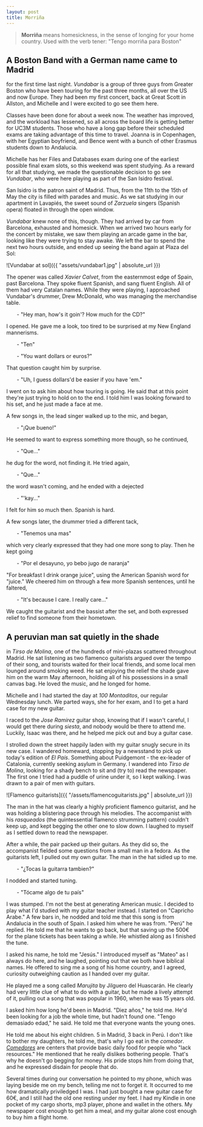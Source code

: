 ```yaml
---
layout: post
title: Morriña
---
```


> **Morriña** means homesickness, in the sense of longing for your home country.
> Used with the verb tener: "Tengo morriña para Boston"


## A Boston Band with a German name came to Madrid

for the first time last night. *Vundabar* is a group of three guys from Greater 
Boston who have been touring for the past three months, all over the US and now
Europe. They had been my first concert, back at Great Scott in Allston, and 
Michelle and I were excited to go see them here.

Classes have been done for about a week now. The weather has improved, and the
workload has lessened, so all across the board life is getting better for UC3M
students. Those who have a long gap before their scheduled exams are taking
advantage of this time to travel. Joanna is in Copenhagen, with her Egyptian
boyfriend, and Bence went with a bunch of other Erasmus students down to Andalucia. 

Michelle has her Files and Databases exam during one of the earliest possible
final exam slots, so this weekend was spent studying. As a reward for all that 
studying, we made the questionable decision to go see *Vundabar*, who were here
playing as part of the San Isidro festival. 

San Isidro is the patron saint of Madrid. Thus, from the 11th to the 15th of May
the city is filled with parades and music. As we sat studying in our apartment
in Lavapiés, the sweet sound of *Zarzuela* singers (Spanish opera) floated in 
through the open window.

*Vundabar* knew none of this, though. They had arrived by car from Barcelona, 
exhausted and homesick. When we arrived two hours early for the concert by
mistake, we saw them playing an arcade game in the bar, looking like they were
trying to stay awake. We left the bar to spend the next two hours outside,
and ended up seeing the band again at Plaza del Sol:

![Vundabar at sol]({{ "assets/vundabar1.jpg" | absolute_url }})

The opener was called *Xavier Calvet*, from the easternmost edge of Spain, past
Barcelona. They spoke fluent Spanish, and sang fluent English. All of them had
very Catalan names. While they were playing, I approached Vundabar's drummer,
Drew McDonald, who was managing the merchandise table.

&nbsp;&nbsp;&nbsp;&nbsp;&nbsp;&nbsp; \- "Hey man, how's it goin'? How much
for the CD?"

I opened. He gave me a look, too tired to be surprised at my New England mannerisms.

&nbsp;&nbsp;&nbsp;&nbsp;&nbsp;&nbsp; \- "Ten"

&nbsp;&nbsp;&nbsp;&nbsp;&nbsp;&nbsp; \- "You want dollars or euros?"

That question caught him by surprise.

&nbsp;&nbsp;&nbsp;&nbsp;&nbsp;&nbsp; \- "Uh, I guess dollars'd be easier if 
you have 'em."

I went on to ask him about how touring is going. He said that at this point
they're just trying to hold on to the end. I told him I was looking forward to his
set, and he just made a face at me.

A few songs in, the lead singer walked up to the mic, and began,

&nbsp;&nbsp;&nbsp;&nbsp;&nbsp;&nbsp; \- "¡Que bueno!"

He seemed to want to express something more though, so he continued,

&nbsp;&nbsp;&nbsp;&nbsp;&nbsp;&nbsp; \- "Que..."

he dug for the word, not finding it. He tried again,

&nbsp;&nbsp;&nbsp;&nbsp;&nbsp;&nbsp; \- "Que..."

the word wasn't coming, and he ended with a dejected

&nbsp;&nbsp;&nbsp;&nbsp;&nbsp;&nbsp; \- "'kay..."

I felt for him so much then. Spanish is hard.

A few songs later, the drummer tried a different tack,

&nbsp;&nbsp;&nbsp;&nbsp;&nbsp;&nbsp; \- "Tenemos una mas"

which very clearly expressed that they had one more song to play. Then he kept
going

&nbsp;&nbsp;&nbsp;&nbsp;&nbsp;&nbsp; \- "Por el desayuno, yo bebo jugo de naranja"

"For breakfast I drink orange juice", using the American Spanish word for "juice."
We cheered him on through a few more Spanish sentences, until he faltered,

&nbsp;&nbsp;&nbsp;&nbsp;&nbsp;&nbsp; \- "It's because I care. I really care..."

We caught the guitarist and the bassist after the set, and both expressed 
relief to find someone from their hometown. 

## A peruvian man sat quietly in the shade

in *Tirso de Molina*, one of the hundreds of mini-plazas scattered throughout 
Madrid. He sat listening as two flamenco guitarists argued over the tempo
of their song, and tourists waited for their local friends, and some local men
lounged around smoking weed. He sat enjoying the relief the shade gave him on the 
warm May afternoon, holding all of his possessions in a small canvas bag. He
loved the music, and he longed for home.

Michelle and I had started the day at *100 Montaditos*, our regular Wednesday
lunch. We parted ways, she for her exam, and I to get a hard case for my 
new guitar. 

I raced to the *Jose Ramirez* guitar shop, knowing that if I wasn't careful, I
would get there during *siesta*, and nobody would be there to attend me.
Luckily, Isaac was there, and he helped me pick out and buy a guitar case. 

I strolled down the street happily laden with my guitar snugly secure in its 
new case. I wandered homeward, stopping by a newsstand to pick up today's
edition of *El País*. Something about Puidgemont - the ex-leader of Catalonia,
currently seeking asylum in Germany. I wandered into *Tirso de Molina*, looking
for a shady bench to sit and (try to) read the newspaper. The first one I tried
had a puddle of urine under it, so I kept walking. I was drawn to a pair of men
with guitars.

![Flamenco guitarists]({{ "/assets/flamencoguitarists.jpg" | absolute_url }})

The man in the hat was clearly a highly proficient flamenco guitarist, and he
was holding a blistering pace through his melodies. The accompanist with his
*rasqueados* (the quintessential flamenco strumming pattern) couldn't keep up,
and kept begging the other one to slow down. I laughed to myself as I settled 
down to read the newspaper. 

After a while, the pair packed up their guitars. As they did so, the accompanist
fielded some questions from a small man in a fedora. As the guitarists left, I 
pulled out my own guitar. The man in the hat sidled up to me.

&nbsp;&nbsp;&nbsp;&nbsp;&nbsp;&nbsp; \- "¿Tocas la guitarra tambien?"

I nodded and started tuning.

&nbsp;&nbsp;&nbsp;&nbsp;&nbsp;&nbsp; \- "Tócame algo de tu país"

I was stumped. I'm not the best at generating American music. I decided to play
what I'd studied with my guitar teacher instead. I started on "Capricho Arabe."
A few bars in, he nodded and told me that this song is from Andalucia in the
south of Spain. I asked him where he was from. "Perú" he replied. He told me
that he wants to go back, but that saving up the 500€ for the plane tickets
has been taking a while. He whistled along as I finished the tune.

I asked his name, he told me "Jesús." I introduced myself as "Mateo" as I always
do here, and he laughed, pointing out that we both have biblical names. He
offered to sing me a song of his home country, and I agreed, curiosity outweighing
caution as I handed over my guitar. 

He played me a song called *Marujita* by Jilguero del Huascarán. He clearly had
very little clue of what to do with a guitar, but he made a lively attempt of it,
pulling out a song that was popular in 1960, when he was 15 years old.

I asked him how long he'd been in Madrid. "Diez años," he told me. He'd been looking
for a job the whole time, but hadn't found one. "Tengo demasiado edad," he said. He
told me that everyone wants the young ones. 

He told me about his eight children. 5 in Madrid, 3 back in Perú. I don't like to
bother my daughters, he told me, that's why I go eat in the *comedor*.
[*Comedores*](http://www.madrid.org/cs/Satellite?c=CM_InfPractica_FA&cid=1354249839089&pagename=ComunidadMadrid%2FEstructura)
are centers that provide basic daily food for people who "lack resources." He
mentioned that he really dislikes bothering people. That's why he doesn't go
begging for money. His pride stops him from doing that, and he expressed disdain
for people that do. 

Several times during our conversation he pointed to my phone, which was laying
beside me on my bench, telling me not to forget it. It occurred to me how
dramatically priviledged I was. I had just bought a new guitar case for 60€, and
I still had the old one resting under my feet. I had my Kindle in one pocket of my
cargo shorts, mp3 player, phone and wallet in the others. My newspaper cost enough
to get him a meal, and my guitar alone cost enough to buy him a flight home.



